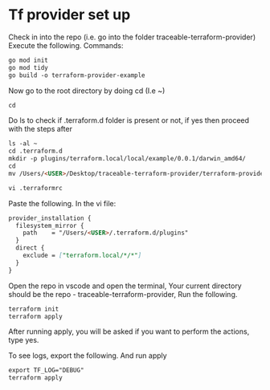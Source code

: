 # Tf provider set up
Check in into the repo (i.e. go into the folder traceable-terraform-provider)
Execute the following. Commands:
```markdown
go mod init
go mod tidy
go build -o terraform-provider-example
```
Now go to the root directory by doing cd (I.e ~)
```markdown
cd
```
Do ls to check if .terraform.d folder is present or not, if yes then proceed with the steps after
```markdown
ls -al ~
cd .terraform.d 
mkdir -p plugins/terraform.local/local/example/0.0.1/darwin_amd64/
cd
mv /Users/<USER>/Desktop/traceable-terraform-provider/terraform-provider-example .terraform.d/plugins/terraform.local/local/example/0.0.1/darwin_amd64 
```

```markdown
vi .terraformrc
```
Paste the following. In the vi file:
```markdown
provider_installation {
  filesystem_mirror {
    path    = "/Users/<USER>/.terraform.d/plugins"
  }
  direct {
    exclude = ["terraform.local/*/*"]
  }
}
```
Open the repo in vscode and open the terminal, 
Your current directory should be the repo - traceable-terraform-provider, Run the following.
```markdown
terraform init 
terraform apply 
```
After running apply, you will be asked if you want to perform the actions, type yes.

To see logs, export the following. And run apply
```markdown
export TF_LOG="DEBUG"
terraform apply
```



